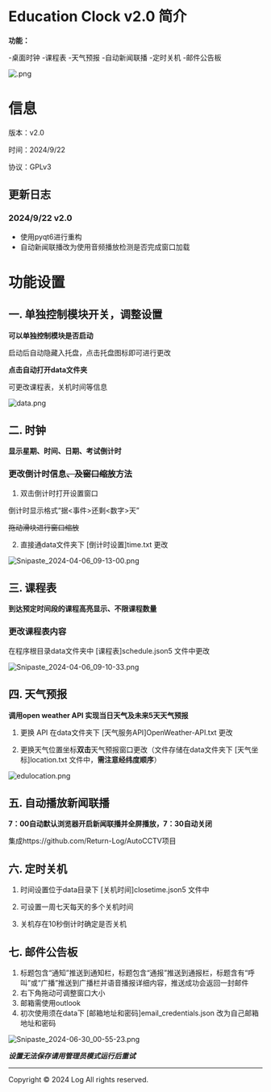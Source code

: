 # Education Clock v2.0 简介

**功能：**

-桌面时钟 -课程表 -天气预报 -自动新闻联播 -定时关机 -邮件公告板

![.png](https://s2.loli.net/2024/06/09/MPewgN6FvBSxKo2.png)

# 信息

版本：v2.0

时间：2024/9/22

协议：GPLv3

## 更新日志

### 2024/9/22 v2.0

- 使用pyqt6进行重构
- 自动新闻联播改为使用音频播放检测是否完成窗口加载

# 功能设置

## 一. 单独控制模块开关，调整设置

**可以单独控制模块是否启动**

启动后自动隐藏入托盘，点击托盘图标即可进行更改

**点击自动打开data文件夹**

可更改课程表，关机时间等信息

![data.png](https://s2.loli.net/2024/06/09/Hs2y4kuegvYpJRV.png)

## 二. 时钟

**显示星期、时间、日期、考试倒计时**

### 更改倒计时信息~~、及窗口缩放~~方法

1. 双击倒计时打开设置窗口

倒计时显示格式“据<事件>还剩<数字>天”

~~拖动滑块进行窗口缩放~~

2. 直接通data文件夹下 [倒计时设置]time.txt 更改

![Snipaste_2024-04-06_09-13-00.png](https://s2.loli.net/2024/04/06/tFi6ejuzHyE8OQ9.png)

## 三. 课程表

**到达预定时间段的课程高亮显示、不限课程数量**

### 更改课程表内容

在程序根目录data文件夹中 [课程表]schedule.json5 文件中更改

![Snipaste_2024-04-06_09-10-33.png](https://s2.loli.net/2024/04/06/JR1aS6KWwbXPhgE.png)

## 四. 天气预报

**调用open weather API 实现当日天气及未来5天天气预报**

1. 更换 API 在data文件夹下 [天气服务API]OpenWeather-API.txt 更改

2. 更换天气位置坐标**双击**天气预报窗口更改（文件存储在data文件夹下 [天气坐标]location.txt 文件中，**需注意经纬度顺序**）

![edulocation.png](https://s2.loli.net/2024/05/19/nYFcgqUQ4OPikK6.png)

## 五. 自动播放新闻联播

**7：00自动默认浏览器开启新闻联播并全屏播放，7：30自动关闭**

集成https://github.com/Return-Log/AutoCCTV项目

## 六. 定时关机

1. 时间设置位于data目录下 [关机时间]closetime.json5 文件中

2. 可设置一周七天每天的多个关机时间

3. 关机存在10秒倒计时确定是否关机

## 七. 邮件公告板

1. 标题包含“通知”推送到通知栏，标题包含“通报”推送到通报栏，标题含有“呼叫”或“广播”推送到广播栏并语音播报详细内容，推送成功会返回一封邮件
2. 右下角拖动可调整窗口大小
3. 邮箱需使用outlook
4. 初次使用须在data下 [邮箱地址和密码]email_credentials.json 改为自己邮箱地址和密码

![Snipaste_2024-06-30_00-55-23.png](https://s2.loli.net/2024/06/30/5YOchCqTKRFBG8D.png)

***设置无法保存请用管理员模式运行后重试***

------

Copyright © 2024  Log  All rights reserved.

